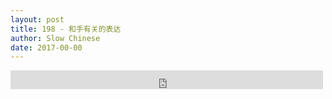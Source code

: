 ```yaml
---
layout: post
title: 198 - 和手有关的表达
author: Slow Chinese
date: 2017-00-00
---
```


<iframe src="https://archive.org/embed/slowchinese_201909/Slow_Chinese_198.mp3" width="500" height="30" frameborder="0" webkitallowfullscreen="true" mozallowfullscreen="true" allowfullscreen></iframe>
